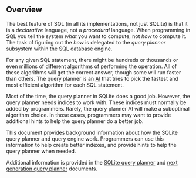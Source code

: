 ## Overview



The best feature of SQL (in all its implementations, not just SQLite)
is that it is a *declarative* language, not a *procedural*
language. When programming in SQL you tell the system *what* you
want to compute, not *how* to compute it. The task of figuring out
the *how* is delegated to the *query planner* subsystem within 
the SQL database engine.


For any given SQL statement, there might be hundreds or thousands or
even millions of different algorithms of performing the operation. All
of these algorithms will get the correct answer, though some will run
faster than others.
The query planner is an 
[AI](https://en.wikipedia.org/wiki/Artificial_intelligence) that 
tries to pick the fastest and most efficient algorithm for each SQL
statement.




Most of the time, the query planner in SQLite does a good job.
However, the query planner needs indices to
work with. 
These indices must normally be added by programmers.
Rarely, the query planner AI will make a suboptimal algorithm
choice.
In those cases, programmers may want to provide additional
hints to help the query planner do a better job.




This document provides background information about how the
SQLite query planner and query engine work.
Programmers can use this information to help create better
indexes, and provide hints to help the query planner when
needed.




Additional information is provided in the
[SQLite query planner](optoverview.html) and 
[next generation query planner](queryplanner-ng.html) documents.




